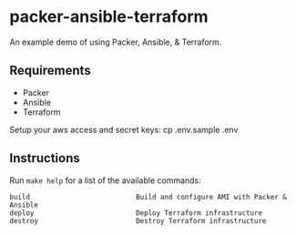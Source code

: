 # packer-ansible-terraform
An example demo of using Packer, Ansible, &amp; Terraform.

## Requirements
- Packer
- Ansible
- Terraform

Setup your aws access and secret keys:
cp .env.sample .env

## Instructions

Run `make help` for a list of the available commands:

```
build                          Build and configure AMI with Packer & Ansible
deploy                         Deploy Terraform infrastructure
destroy                        Destroy Terraform infrastructure
```